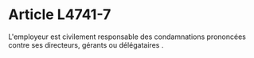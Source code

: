 # Article L4741-7

L'employeur est civilement responsable des condamnations prononcées contre ses directeurs, gérants ou délégataires .